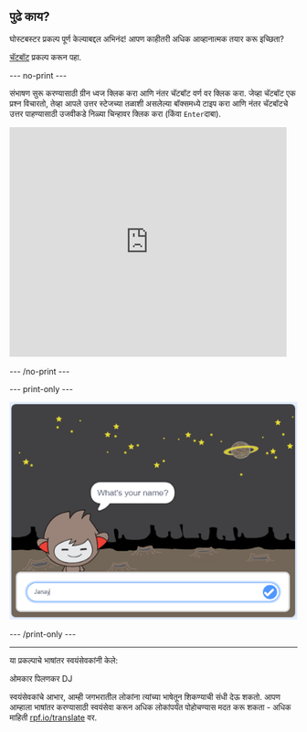 ## पुढे काय?

घोस्टबस्टर प्रकल्प पूर्ण केल्याबद्दल अभिनंद! आपण काहीतरी अधिक आव्हानात्मक तयार करू इच्छिता?

[चॅटबॉट](https://projects.raspberrypi.org/mr-IN/projects/chatbot?utm_source=pathway&utm_medium=whatnext&utm_campaign=projects) प्रकल्प करून पहा.

--- no-print ---

संभाषण सुरू करण्यासाठी ग्रीन ध्वज क्लिक करा आणि नंतर चॅटबॉट वर्ण वर क्लिक करा. जेव्हा चॅटबॉट एक प्रश्न विचारतो, तेव्हा आपले उत्तर स्टेजच्या तळाशी असलेल्या बॉक्समध्ये टाइप करा आणि नंतर चॅटबॉटचे उत्तर पाहण्यासाठी उजवीकडे निळ्या चिन्हावर क्लिक करा (किंवा `Enter`दाबा).

<div class="scratch-preview">
  <iframe allowtransparency="true" width="485" height="402" src="https://scratch.mit.edu/projects/embed/248864190/?autostart=false" 
  frameborder="0" scrolling="no"></iframe>
</div>

--- /no-print ---

--- print-only ---

![पूर्ण प्रकल्प](images/chatbot-preview.png)

--- /print-only ---


***
या प्रकल्पाचे भाषांतर स्वयंसेवकांनी केले:

ओमकार पिलणकर
DJ

स्वयंसेवकांचे आभार, आम्ही जगभरातील लोकांना त्यांच्या भाषेतून शिकण्याची संधी देऊ शकतो. आपण आम्हाला भाषांतर करण्यासाठी स्वयंसेवा करून अधिक लोकांपर्यंत पोहोचण्यास मदत करू शकता - अधिक माहिती [rpf.io/translate](https://rpf.io/translate) वर.